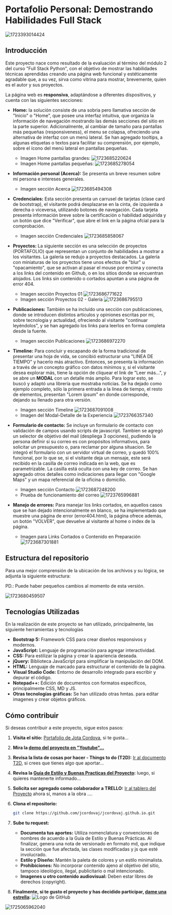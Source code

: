 # Portafolio Personal: Demostrando Habilidades Full Stack

![1723393014424](image/Readme/inicio.png)

## Introducción

Este proyecto nace como resultado de la evaluación al término del módulo 2 del curso "Full Stack Python", con el objetivo de mostrar las habilidades técnicas aprendidas creando una página web funcional y estéticamente agradable que, a su vez,  sirva como vitrina para mostrar, brevemente, quien es el autor y sus proyectos.

La página web es **responsiva**, adaptándose a diferentes dispositivos, y cuenta con las siguientes secciones:

* **Home:** la solución consiste de una sobria pero llamativa sección de "Inicio" o "Home", que posee una interfaz intuitiva, que organiza la información de navegación mostrando las demás secciones del sitio en la parte superior. Adicionalmente, al cambiar de tamaño para pantallas más pequeñas (responsiveness), el menu se colapsa, ofreciendo una alternativa de interfaz con un menú lateral. Se han agregado tooltips, a algunas etiquetas o textos para facilitar su comprensión, por ejemplo, sobre el ícono del menú lateral en pantallas pequeñas.

  * Imagen Home pantallas grandes:
    ![1723685220624](image/README/1723685220624.png)
  * Imagen Home pantallas pequeñas:
    ![1723685278054](image/README/1723685278054.png)
* **Información personal (Acerca):** Se presenta un breve resumen sobre mi persona e intereses generales.

  * Imagen sección Acerca
    ![1723685494308](image/Readme/About.png)
* **Credenciales:** Esta sección presenta un carrusel de tarjetas (clase card de bootstrap), el visitante podrá desplazarse en la cinta, de izquierda a derecha o viceversa, utilizando botones de navegación. Cada tarjeta presenta información breve sobre la certificación o habilidad adquirida y un botón que dice "Verificar", que abre el link en la página ofcial para la comprobación.

  * Imagen sección Credenciales
    ![1723685858067](image/README/1723685858067.png)
* **Proyectos:** La siguiente sección es una selección de proyectos (PORTAFOLIO) que representan un conjunto de habilidades a mostrar a los visitantes. La galería se redujo a proyectos destacados. La galería con miniaturas de los proyectos tiene unos efectos de "blur" u "opacamiento", que se activan al pasar el mouse por encima y conecta a los links del contenido en Github, o en los sitios donde se encuentran alojados. Los links sin contenido o cortados apuntan a una página de error 404.

  * Imagen sección Proyectos 01
    ![1723686771622](image/README/1723686771622.png)
  * Imagen sección Proyectos 02 - Galería
    ![1723686795513](image/README/1723686795513.png)
* **Publicaciones:** También se ha incluído una sección con publicaciones, donde se introducen distintos articulos y opiniones escritas por mi, sobre tecnologia y actualidad, ofreciendo al visitante "continuar leyéndolos", y se han agregado los links para leerlos en forma completa desde la fuente.

  * Imagen sección Publicaciones
    ![1723686972270](image/README/1723686972270.png)
* **Timeline:** Para concluir y escapando de la forma tradicional de presentar una hoja de vida, se concibió estructurar una "LINEA DE TIEMPO" y hacerlo más atractivo. Entonces, se presenta la información a través de un concepto gráfico con datos mínimos y, si el visitante desea explorar más, tiene la opción de cliquear el link de "Leer más...", y se abre un **MODAL** con un detalle más amplio. Para lograr esto, se buscó y adaptó una librería que mostraba noticias. Se ha dejado como ejemplo completo, sólo la primera entrada a la línea de tiempo, el resto de elementos, presentan "Lorem ipsum" en donde corresponde, dejando su llenado para otra versión.

  * Imagen sección Timeline
    ![1723687091008](image/README/1723687091008.png)
  * Imagen del Modal-Detalle de la Experiencia
    ![1723766357340](image/README/1723766357340.png)
* **Formulario de contacto:** Se incluye un formulario de contacto con validación de campos usando scripts de javascript. Tambien se agregó un selector de objetivo del mail (despliega 3 opciones), pudiendo la persona definir si su correo es con propósitos informativos, para solicitar un presupuesto o, para reclamar por alguna situacion. Se integró el formulario con un servidor virtual de correo, y quedó 100% funcional, por lo que se, si el visitante deja un mensaje, este será recibido en la casilla de correo indicada en la web, que es parametrizable. La casilla está oculta con una key de correo. Se han agregado otros detalles como indicaciones para llegar con "Google Maps" y un mapa referencial de la oficina o domicilio.

  * Imagen sección Contacto
    ![1723687248200](image/README/1723687248200.png)
  * Prueba de funcionamiento del correo
    ![1723765996881](image/README/1723765996881.png)
* **Manejo de errores:** Para manejar los links cortados, en aquellos casos que se han dejado intencionalmente en blanco, se ha implementado que muestre una página de error (error404.html), la página ofrece además, un botón "VOLVER", que devuelve al visitante al home o index de la página.

  * Imagen para Links Cortados o Contenido en Preparación
    ![1723687301881](image/README/1723687301881.png)

## Estructura del repositorio

Para una mejor comprensión de la ubicación de los archivos y su lógica, se adjunta la siguiente estructura:

PD.: Puede haber pequeños cambios al momento de esta versión.

![1723680459507](image/README/1723680459507.png)

## Tecnologías Utilizadas

En la realización de este proyecto se han utilizado, principalmente, las siguiente herramientas y tecnologías

* **Bootstrap 5:** Framework CSS para crear diseños responsivos y modernos.
* **JavaScript:** Lenguaje de programación para agregar interactividad.
* **CSS:** Para estilizar la página y crear la apariencia deseada.
* **jQuery:** Biblioteca JavaScript para simplificar la manipulación del DOM.
* **HTML:** Lenguaje de marcado para estructurar el contenido de la página.
* **Visual Studio Code:** Entorno de desarrollo integrado para escribir y depurar el código.
* **Notepad++:** Edición de documentos con formatos específicos, principalmente CSS, MD y JS.
* **Otras tecnologías gráficas:** Se han utilizado otras hmtas. para editar imagenes y crear objetos gráficos.

## Cómo contribuir

Si deseas contribuir a este proyecto, sigue estos pasos:

1. **Visita el sitio:**
   [Portafolio de Jota Cordova](https://jcordovaj.github.io), si te gusta...
2. **Mira la [demo del proyecto en &#34;Youtube&#34;...](https://youtu.be/RjkiNr5Jew4)**
3. **Revisa la lista de cosas por hacer - Things to do (T2D):**
   [Ir al documento T2D](https://jcordovaj.github.io/assets/docs/t2d.html), si crees que tienes algo que aportar...
4. **Revisa la [Guía de Estilo y Buenas Practicas del Proyecto](https://jcordovaj.github.io/assets/docs/buenasPracticas.html):** luego, si quieres mantenerte informado...
5. **Solicita ser agregado como colaborador a TRELLO:** [Ir al tablero del Proyecto](https://trello.com/b/thnQjQ3S/things-2-do) ahora sí, manos a la obra ....
6. **Clona el repositorio:**

   ```bash
   git clone https://github.com/jcordovaj/jcordovaj.github.io.git
   ```
7. **Sube tu request:**

   * **Documenta tus aportes:** Utiliza nomenclatura y convenciones de nombres de acuerdo a la Guía de Estilo y Buenas Prácticas. Al finalizar, genera una nota de versionado en formato md, que indique la sección que fue afectada, las clases modificadas y js que esté involucrado.
   * **Estilo y Diseño:** Mantén la paleta de colores y un estilo minimalista.
   * **Prohibiciones:** No incorporar contenido ajeno al objetivo del sitio, tampoco ideológico, ilegal, publicitario o mal intencionado.
   * **Imagenes u otro contenido audiovisual:** Deben estar libres de derechos (copyright).
8. **Finalmente, si te gusto el proyecto y has decidido participar, [dame una estrella](https://github.com/jcordovaj/jcordovaj.github.io/):**
   ![Logo de GitHub](./assets/img/github-star-75px.webp)


![1725065962040](image/README/1725065962040.png)
